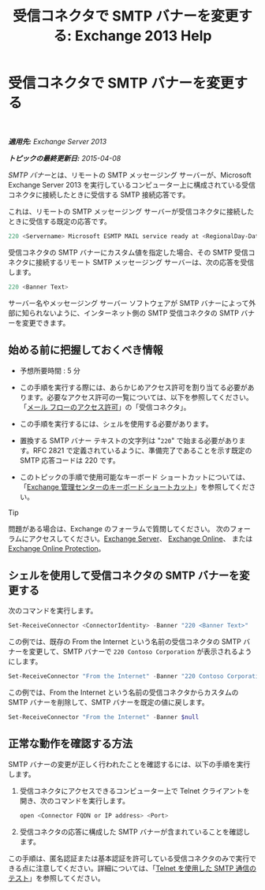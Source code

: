 ﻿---
title: '受信コネクタで SMTP バナーを変更する: Exchange 2013 Help'
TOCTitle: 受信コネクタで SMTP バナーを変更する
ms:assetid: d667704e-fd69-4aca-9c35-eef7006944b2
ms:mtpsurl: https://technet.microsoft.com/ja-jp/library/Bb124740(v=EXCHG.150)
ms:contentKeyID: 52057865
ms.date: 04/24/2018
mtps_version: v=EXCHG.150
ms.translationtype: HT
---

# 受信コネクタで SMTP バナーを変更する

 

_**適用先:** Exchange Server 2013_

_**トピックの最終更新日:** 2015-04-08_

*SMTP バナー*とは、リモートの SMTP メッセージング サーバーが、Microsoft Exchange Server 2013 を実行しているコンピューター上に構成されている受信コネクタに接続したときに受信する SMTP 接続応答です。

これは、リモートの SMTP メッセージング サーバーが受信コネクタに接続したときに受信する既定の応答です。

```powershell
220 <Servername> Microsoft ESMTP MAIL service ready at <RegionalDay-Date-24HourTimeFormat> <RegionalTimeZoneOffset>
```

受信コネクタの SMTP バナーにカスタム値を指定した場合、その SMTP 受信コネクタに接続するリモート SMTP メッセージング サーバーは、次の応答を受信します。

```powershell
220 <Banner Text>
```

サーバー名やメッセージング サーバー ソフトウェアが SMTP バナーによって外部に知られないように、インターネット側の SMTP 受信コネクタの SMTP バナーを変更できます。

## 始める前に把握しておくべき情報

  - 予想所要時間 : 5 分

  - この手順を実行する際には、あらかじめアクセス許可を割り当てる必要があります。必要なアクセス許可の一覧については、以下を参照してください。「[メール フローのアクセス許可](mail-flow-permissions-exchange-2013-help.md)」の「受信コネクタ」。

  - この手順を実行するには、シェルを使用する必要があります。

  - 置換する SMTP バナー テキストの文字列は "`220`" で始まる必要があります。RFC 2821 で定義されているように、準備完了であることを示す既定の SMTP 応答コードは 220 です。

  - このトピックの手順で使用可能なキーボード ショートカットについては、「[Exchange 管理センターのキーボード ショートカット](keyboard-shortcuts-in-the-exchange-admin-center-exchange-online-protection-help.md)」を参照してください。


> [!TIP]
> 問題がある場合は、Exchange のフォーラムで質問してください。 次のフォーラムにアクセスしてください。<A href="https://go.microsoft.com/fwlink/p/?linkid=60612">Exchange Server</A>、 <A href="https://go.microsoft.com/fwlink/p/?linkid=267542">Exchange Online</A>、 または <A href="https://go.microsoft.com/fwlink/p/?linkid=285351">Exchange Online Protection</A>。



## シェルを使用して受信コネクタの SMTP バナーを変更する

次のコマンドを実行します。

```powershell
Set-ReceiveConnector <ConnectorIdentity> -Banner "220 <Banner Text>"
```

この例では、既存の From the Internet という名前の受信コネクタの SMTP バナーを変更して、SMTP バナーで `220 Contoso Corporation` が表示されるようにします。

```powershell
Set-ReceiveConnector "From the Internet" -Banner "220 Contoso Corporation"
```

この例では、From the Internet という名前の受信コネクタからカスタムの SMTP バナーを削除して、SMTP バナーを既定の値に戻します。

```powershell
Set-ReceiveConnector "From the Internet" -Banner $null
```

## 正常な動作を確認する方法

SMTP バナーの変更が正しく行われたことを確認するには、以下の手順を実行します。

1.  受信コネクタにアクセスできるコンピューター上で Telnet クライアントを開き、次のコマンドを実行します。
    
    ```powershell
    open <Connector FQDN or IP address> <Port>
    ```

2.  受信コネクタの応答に構成した SMTP バナーが含まれていることを確認します。

この手順は、匿名認証または基本認証を許可している受信コネクタのみで実行できる点に注意してください。詳細については、「[Telnet を使用した SMTP 通信のテスト](use-telnet-to-test-smtp-communication-exchange-2013-help.md)」を参照してください。

